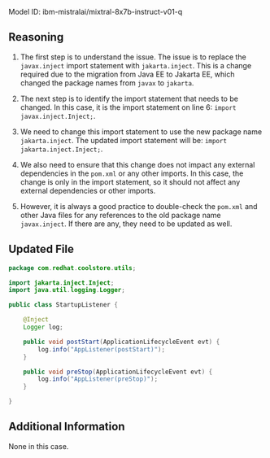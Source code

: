 Model ID: ibm-mistralai/mixtral-8x7b-instruct-v01-q

## Reasoning

1. The first step is to understand the issue. The issue is to replace the `javax.inject` import statement with `jakarta.inject`. This is a change required due to the migration from Java EE to Jakarta EE, which changed the package names from `javax` to `jakarta`.

2. The next step is to identify the import statement that needs to be changed. In this case, it is the import statement on line 6: `import javax.inject.Inject;`.

3. We need to change this import statement to use the new package name `jakarta.inject`. The updated import statement will be: `import jakarta.inject.Inject;`.

4. We also need to ensure that this change does not impact any external dependencies in the `pom.xml` or any other imports. In this case, the change is only in the import statement, so it should not affect any external dependencies or other imports.

5. However, it is always a good practice to double-check the `pom.xml` and other Java files for any references to the old package name `javax.inject`. If there are any, they need to be updated as well.

## Updated File

```java
package com.redhat.coolstore.utils;

import jakarta.inject.Inject;
import java.util.logging.Logger;

public class StartupListener {

    @Inject
    Logger log;

    public void postStart(ApplicationLifecycleEvent evt) {
        log.info("AppListener(postStart)");
    }

    public void preStop(ApplicationLifecycleEvent evt) {
        log.info("AppListener(preStop)");
    }

}
```

## Additional Information

None in this case.